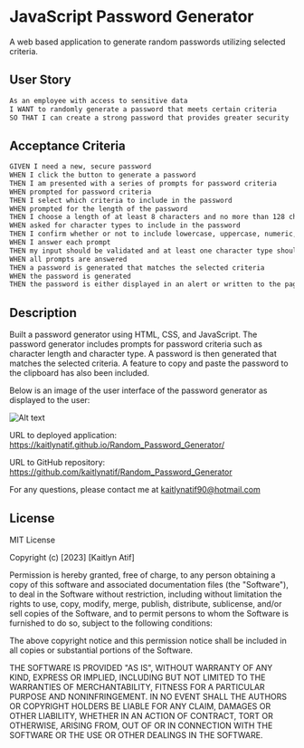 # JavaScript Password Generator

A web based application to generate random passwords utilizing selected criteria.

## User Story

```md
As an employee with access to sensitive data
I WANT to randomly generate a password that meets certain criteria
SO THAT I can create a strong password that provides greater security
```

## Acceptance Criteria

```md
GIVEN I need a new, secure password
WHEN I click the button to generate a password
THEN I am presented with a series of prompts for password criteria
WHEN prompted for password criteria
THEN I select which criteria to include in the password
WHEN prompted for the length of the password
THEN I choose a length of at least 8 characters and no more than 128 characters
WHEN asked for character types to include in the password
THEN I confirm whether or not to include lowercase, uppercase, numeric, and/or special characters
WHEN I answer each prompt
THEN my input should be validated and at least one character type should be selected
WHEN all prompts are answered
THEN a password is generated that matches the selected criteria
WHEN the password is generated
THEN the password is either displayed in an alert or written to the page
```

## Description
Built a password generator using HTML, CSS, and JavaScript.
The password generator includes prompts for password criteria such as character length and character type.
A password is then generated that matches the selected criteria.
A feature to copy and paste the password to the clipboard has also been included.

Below is an image of the user interface of the password generator as displayed to the user:

![Alt text](Assets/password-generator-screenshot.png?raw=true "JavaScript Password Generator")

URL to deployed application:
https://kaitlynatif.github.io/Random_Password_Generator/

URL to GitHub repository:
https://github.com/kaitlynatif/Random_Password_Generator

For any questions, please contact me at kaitlynatif90@hotmail.com

## License

MIT License

Copyright (c) [2023] [Kaitlyn Atif]

Permission is hereby granted, free of charge, to any person obtaining a copy of this software and associated documentation files (the "Software"), to deal in the Software without restriction, including without limitation the rights to use, copy, modify, merge, publish, distribute, sublicense, and/or sell copies of the Software, and to permit persons to whom the Software is furnished to do so, subject to the following conditions:

The above copyright notice and this permission notice shall be included in all copies or substantial portions of the Software.

THE SOFTWARE IS PROVIDED "AS IS", WITHOUT WARRANTY OF ANY KIND, EXPRESS OR IMPLIED, INCLUDING BUT NOT LIMITED TO THE WARRANTIES OF MERCHANTABILITY, FITNESS FOR A PARTICULAR PURPOSE AND NONINFRINGEMENT. IN NO EVENT SHALL THE AUTHORS OR COPYRIGHT HOLDERS BE LIABLE FOR ANY CLAIM, DAMAGES OR OTHER LIABILITY, WHETHER IN AN ACTION OF CONTRACT, TORT OR OTHERWISE, ARISING FROM, OUT OF OR IN CONNECTION WITH THE SOFTWARE OR THE USE OR OTHER DEALINGS IN THE SOFTWARE.
